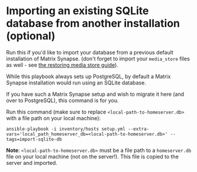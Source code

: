 # Importing an existing SQLite database from another installation (optional)

Run this if you'd like to import your database from a previous default installation of Matrix Synapse.
(don't forget to import your `media_store` files as well - see [the restoring media store guide](restoring-media-store.md)).

While this playbook always sets up PostgreSQL, by default a Matrix Synapse installation would run
using an SQLite database.

If you have such a Matrix Synapse setup and wish to migrate it here (and over to PostgreSQL), this command is for you.

Run this command (make sure to replace `<local-path-to-homeserver.db>` with a file path on your local machine):

	ansible-playbook -i inventory/hosts setup.yml --extra-vars='local_path_homeserver_db=<local-path-to-homeserver.db>' --tags=import-sqlite-db

**Note**: `<local-path-to-homeserver.db>` must be a file path to a `homeserver.db` file on your local machine (not on the server!). This file is copied to the server and imported.
